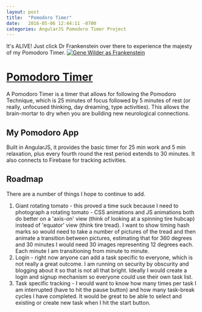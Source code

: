 ```yaml
---
layout: post
title:  "Pomodoro Timer"
date:   2016-05-06 12:44:11 -0700
categories: AngularJS Pomodoro Timer Project
---
```

It's ALIVE! Just click Dr Frankenstein over there to experience the majesty of my Pomodoro Timer. <a href="http://pomodoro-timer-rs.herokuapp.com/" rel="ITS ALIVE (Pomodoro app link)" target="_blank">![Gene Wilder as Frankenstein](http://graphiccon.com/wp-content/uploads/2016/01/its-alive-1200x475.jpg)</a>

# [Pomodoro Timer](http://pomodoro-timer-rs.herokuapp.com/)
A Pomodoro Timer is a timer that allows for following the Pomodoro Technique, which is 25 minutes of focus followed by 5 minutes of rest (or really, unfocused thinking, day dreaming, type activities). This allows the brain-mortar to dry when you are building new neurological connections.

## My Pomodoro App
Built in AngularJS, it provides the basic timer for 25 min work and 5 min relaxation, plus every fourth round the rest period extends to 30 minutes. It also connects to Firebase for tracking activities.

## Roadmap
There are a number of things I hope to continue to add.

1. Giant rotating tomato - this proved a time suck because I need to photograph a rotating tomato - CSS animations and JS animations both do better on a 'axis-on' view (think of looking at a spinning tire hubcap) instead of 'equator' view (think tire tread). I want to show timing hash marks so would need to take a number of pictures of the tread and then animate a transition between pictures, estimating that for 360 degrees and 30 minutes I would need 30 images representing 12 degrees each. Each minute I am transitioning from minute to minute.
2. Login - right now anyone can add a task specific to everyone, which is not really a great outcome. I am running on security by obscurity and blogging about it so that is not all that bright. Ideally I would create a login and signup mechanism so everyone could use their own task list.
3. Task specific tracking - I would want to know how many times per task I am interrupted (have to hit the pause button) and how many task-break cycles I have completed. It would be great to be able to select and existing or create new task when I hit the start button.